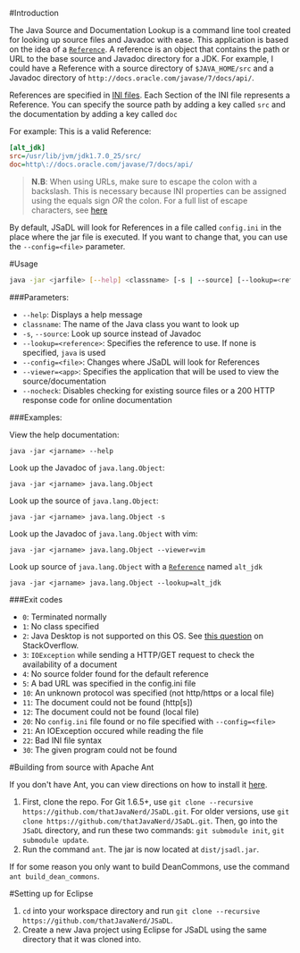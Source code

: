 #Introduction

The Java Source and Documentation Lookup is a command line tool created for looking up source files and Javadoc with ease. This application is based on the idea of a [`Reference`](https://github.com/thatJavaNerd/JSaDL/blob/master/src/net/dean/jsadl/Reference.java). A reference is an object that contains the path or URL to the base source and Javadoc directory for a JDK. For example, I could have a Reference with a source directory of `$JAVA_HOME/src` and a Javadoc directory of `http://docs.oracle.com/javase/7/docs/api/`.

References are specified in [INI files](en.wikipedia.org/wiki/INI_file). Each Section of the INI file represents a Reference. You can specify the source path by adding a key called `src` and the documentation by adding a key called `doc`

For example: This is a valid Reference:

```ini
[alt_jdk]
src=/usr/lib/jvm/jdk1.7.0_25/src/
doc=http\://docs.oracle.com/javase/7/docs/api/
```

>**N.B**: When using URLs, make sure to escape the colon with a backslash. This is necessary because INI properties can be assigned using the equals sign *OR* the colon. For a full list of escape characters, see [here](http://en.wikipedia.org/wiki/INI_file#Escape_characters)

By default, JSaDL will look for References in a file called `config.ini` in the place where the jar file is executed. If you want to change that, you can use the `--config=<file>` parameter.

#Usage

```bash
java -jar <jarfile> [--help] <classname> [-s | --source] [--lookup=<reference>] [--viewer=<app>] [--nocheck]
```

###Parameters:

* `--help`: Displays a help message
* `classname`: The name of the Java class you want to look up
* `-s`,  `--source`: Look up source instead of Javadoc
* `--lookup=<reference>`: Specifies the reference to use. If none is specified, `java` is used
* `--config=<file>`: Changes where JSaDL will look for References
* `--viewer=<app>`: Specifies the application that will be used to view the source/documentation
* `--nocheck`: Disables checking for existing source files or a 200 HTTP response code for online documentation

###Examples:

View the help documentation:

    java -jar <jarname> --help

Look up the Javadoc of `java.lang.Object`:

    java -jar <jarname> java.lang.Object
    
Look up the source of `java.lang.Object`:

    java -jar <jarname> java.lang.Object -s
    
Look up the Javadoc of `java.lang.Object` with vim:

    java -jar <jarname> java.lang.Object --viewer=vim
    
Look up source of `java.lang.Object` with a [`Reference`](https://github.com/thatJavaNerd/JSaDL/blob/master/src/net/dean/jsadl/Reference.java) named `alt_jdk`

    java -jar <jarname> java.lang.Object --lookup=alt_jdk

###Exit codes

* `0`: Terminated normally
* `1`: No class specified
* `2`: Java Desktop is not supported on this OS. See [this question](http://stackoverflow.com/q/102325/1275092) on StackOverflow.
* `3`: `IOException` while sending a HTTP/GET request to check the availability of a document
* `4`: No source folder found for the default reference
* `5`: A bad URL was specified in the config.ini file
* `10`: An unknown protocol was specified (not http/https or a local file)
* `11`: The document could not be found (http[s])
* `12`: The document could not be found (local file)
* `20`: No `config.ini` file found or no file specified with `--config=<file>`
* `21`: An IOException occured while reading the file
* `22`: Bad INI file syntax
* `30`: The given program could not be found
    
#Building from source with Apache Ant

If you don't have Ant, you can view directions on how to install it [here](http://ant.apache.org/manual/install.html).

1. First, clone the repo. For Git 1.6.5+, use `git clone --recursive https://github.com/thatJavaNerd/JSaDL.git`. For older versions, use `git clone https://github.com/thatJavaNerd/JSaDL.git`. Then, go into the `JSaDL` directory, and run these two commands: `git submodule init`, `git submodule update`.
2. Run the command `ant`. The jar is now located at `dist/jsadl.jar`.

If for some reason you only want to build DeanCommons, use the command `ant build_dean_commons`.

#Setting up for Eclipse

1. `cd` into your workspace directory and run `git clone --recursive https://github.com/thatJavaNerd/JSaDL`.
2. Create a new Java project using Eclipse for JSaDL using the same directory that it was cloned into.